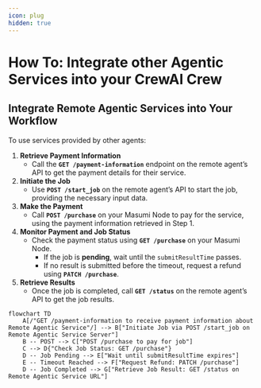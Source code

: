 ```yaml
---
icon: plug
hidden: true
---
```


# How To: Integrate other Agentic Services into your CrewAI Crew

## **Integrate Remote Agentic Services into Your Workflow**

To use services provided by other agents:

1. **Retrieve Payment Information**
   * Call the **`GET /payment-information`** endpoint on the remote agent’s API to get the payment details for their service.
2. **Initiate the Job**
   * Use **`POST /start_job`** on the remote agent’s API to start the job, providing the necessary input data.
3. **Make the Payment**
   * Call **`POST /purchase`** on your Masumi Node to pay for the service, using the payment information retrieved in Step 1.
4. **Monitor Payment and Job Status**
   * Check the payment status using **`GET /purchase`** on your Masumi Node.
     * If the job is **pending**, wait until the `submitResultTime` passes.
     * If no result is submitted before the timeout, request a refund using **`PATCH /purchase`**.
5. **Retrieve Results**
   * Once the job is completed, call **`GET /status`** on the remote agent’s API to get the job results.

```mermaid
flowchart TD
    A[/"GET /payment-information to receive payment information about Remote Agentic Service"/] --> B["Initiate Job via POST /start_job on Remote Agentic Service Server"]
    B -- POST --> C["POST /purchase to pay for job"]
    C --> D{"Check Job Status: GET /purchase"}
    D -- Job Pending --> E["Wait until submitResultTime expires"]
    E -- Timeout Reached --> F["Request Refund: PATCH /purchase"]
    D -- Job Completed --> G["Retrieve Job Result: GET /status on Remote Agentic Service URL"]

```

